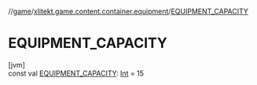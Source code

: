 //[game](../../index.md)/[xlitekt.game.content.container.equipment](index.md)/[EQUIPMENT_CAPACITY](-e-q-u-i-p-m-e-n-t_-c-a-p-a-c-i-t-y.md)

# EQUIPMENT_CAPACITY

[jvm]\
const val [EQUIPMENT_CAPACITY](-e-q-u-i-p-m-e-n-t_-c-a-p-a-c-i-t-y.md): [Int](https://kotlinlang.org/api/latest/jvm/stdlib/kotlin/-int/index.html) = 15
